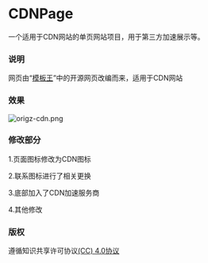 # CDNPage
一个适用于CDN网站的单页网站项目，用于第三方加速展示等。
### 说明

网页由“[模板王](http://www.mobanwang.com/)”中的开源网页改编而来，适用于CDN网站

### 效果

![origz-cdn.png](https://s2.loli.net/2024/06/04/qKCm49WoOD1jLEg.png)

### 修改部分

1.页面图标修改为CDN图标

2.联系图标进行了相关更换

3.底部加入了CDN加速服务商

4.其他修改

### 版权

遵循知识共享许可协议[(CC) 4.0协议](https://creativecommons.org/licenses/by/4.0/)

